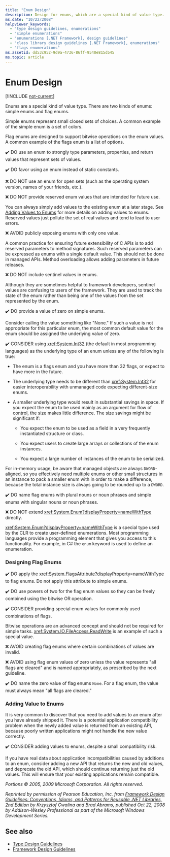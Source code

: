 ```yaml
---
title: "Enum Design"
description: Design for enums, which are a special kind of value type. Simple enums hold small, closed sets of choices. Flag enums support bitwise operations on enum values.
ms.date: "10/22/2008"
helpviewer_keywords:
  - "type design guidelines, enumerations"
  - "simple enumerations"
  - "enumerations [.NET Framework], design guidelines"
  - "class library design guidelines [.NET Framework], enumerations"
  - "flags enumerations"
ms.assetid: dd53c952-9d9a-4736-86ff-9540e815d545
ms.topic: article
---
```

# Enum Design

[!INCLUDE [not-current](includes/not-current.md)]

Enums are a special kind of value type. There are two kinds of enums: simple enums and flag enums.

Simple enums represent small closed sets of choices. A common example of the simple enum is a set of colors.

Flag enums are designed to support bitwise operations on the enum values. A common example of the flags enum is a list of options.

✔️ DO use an enum to strongly type parameters, properties, and return values that represent sets of values.

✔️ DO favor using an enum instead of static constants.

❌ DO NOT use an enum for open sets (such as the operating system version, names of your friends, etc.).

❌ DO NOT provide reserved enum values that are intended for future use.

You can always simply add values to the existing enum at a later stage. See [Adding Values to Enums](#add_value) for more details on adding values to enums. Reserved values just pollute the set of real values and tend to lead to user errors.

❌ AVOID publicly exposing enums with only one value.

A common practice for ensuring future extensibility of C APIs is to add reserved parameters to method signatures. Such reserved parameters can be expressed as enums with a single default value. This should not be done in managed APIs. Method overloading allows adding parameters in future releases.

❌ DO NOT include sentinel values in enums.

Although they are sometimes helpful to framework developers, sentinel values are confusing to users of the framework. They are used to track the state of the enum rather than being one of the values from the set represented by the enum.

✔️ DO provide a value of zero on simple enums.

Consider calling the value something like "None." If such a value is not appropriate for this particular enum, the most common default value for the enum should be assigned the underlying value of zero.

✔️ CONSIDER using <xref:System.Int32> (the default in most programming languages) as the underlying type of an enum unless any of the following is true:

- The enum is a flags enum and you have more than 32 flags, or expect to have more in the future.

- The underlying type needs to be different than <xref:System.Int32> for easier interoperability with unmanaged code expecting different-size enums.

- A smaller underlying type would result in substantial savings in space. If you expect the enum to be used mainly as an argument for flow of control, the size makes little difference. The size savings might be significant if:

  - You expect the enum to be used as a field in a very frequently instantiated structure or class.

  - You expect users to create large arrays or collections of the enum instances.

  - You expect a large number of instances of the enum to be serialized.

For in-memory usage, be aware that managed objects are always `DWORD`-aligned, so you effectively need multiple enums or other small structures in an instance to pack a smaller enum with in order to make a difference, because the total instance size is always going to be rounded up to a `DWORD`.

✔️ DO name flag enums with plural nouns or noun phrases and simple enums with singular nouns or noun phrases.

❌ DO NOT extend <xref:System.Enum?displayProperty=nameWithType> directly.

<xref:System.Enum?displayProperty=nameWithType> is a special type used by the CLR to create user-defined enumerations. Most programming languages provide a programming element that gives you access to this functionality. For example, in C# the `enum` keyword is used to define an enumeration.

<a name="design"></a>

### Designing Flag Enums

✔️ DO apply the <xref:System.FlagsAttribute?displayProperty=nameWithType> to flag enums. Do not apply this attribute to simple enums.

✔️ DO use powers of two for the flag enum values so they can be freely combined using the bitwise OR operation.

✔️ CONSIDER providing special enum values for commonly used combinations of flags.

Bitwise operations are an advanced concept and should not be required for simple tasks. <xref:System.IO.FileAccess.ReadWrite> is an example of such a special value.

❌ AVOID creating flag enums where certain combinations of values are invalid.

❌ AVOID using flag enum values of zero unless the value represents "all flags are cleared" and is named appropriately, as prescribed by the next guideline.

✔️ DO name the zero value of flag enums `None`. For a flag enum, the value must always mean "all flags are cleared."

<a name="add_value"></a>

### Adding Value to Enums

It is very common to discover that you need to add values to an enum after you have already shipped it. There is a potential application compatibility problem when the newly added value is returned from an existing API, because poorly written applications might not handle the new value correctly.

✔️ CONSIDER adding values to enums, despite a small compatibility risk.

If you have real data about application incompatibilities caused by additions to an enum, consider adding a new API that returns the new and old values, and deprecate the old API, which should continue returning just the old values. This will ensure that your existing applications remain compatible.

*Portions © 2005, 2009 Microsoft Corporation. All rights reserved.*

*Reprinted by permission of Pearson Education, Inc. from [Framework Design Guidelines: Conventions, Idioms, and Patterns for Reusable .NET Libraries, 2nd Edition](https://www.informit.com/store/framework-design-guidelines-conventions-idioms-and-9780321545619) by Krzysztof Cwalina and Brad Abrams, published Oct 22, 2008 by Addison-Wesley Professional as part of the Microsoft Windows Development Series.*

## See also

- [Type Design Guidelines](type.md)
- [Framework Design Guidelines](index.md)
